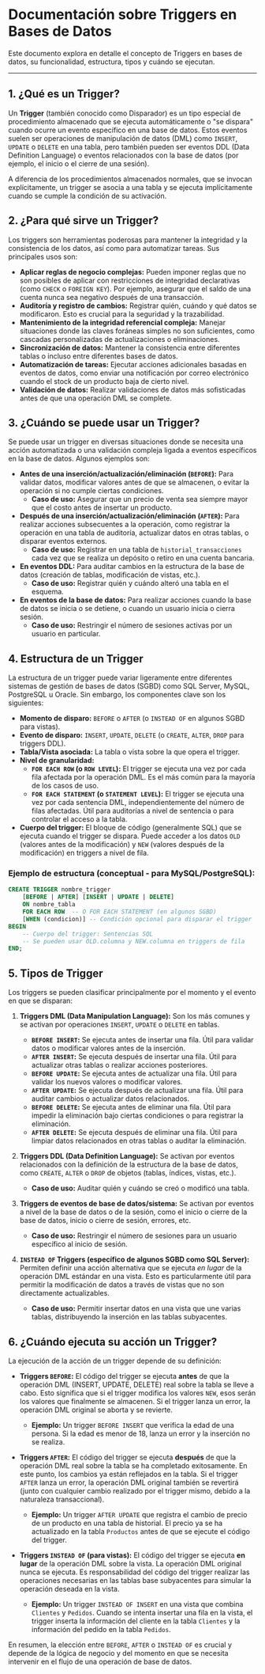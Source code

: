 # Documentación sobre Triggers en Bases de Datos

Este documento explora en detalle el concepto de Triggers en bases de datos, su funcionalidad, estructura, tipos y cuándo se ejecutan.

---

## 1. ¿Qué es un Trigger?

Un **Trigger** (también conocido como Disparador) es un tipo especial de procedimiento almacenado que se ejecuta automáticamente o "se dispara" cuando ocurre un evento específico en una base de datos. Estos eventos suelen ser operaciones de manipulación de datos (DML) como `INSERT`, `UPDATE` o `DELETE` en una tabla, pero también pueden ser eventos DDL (Data Definition Language) o eventos relacionados con la base de datos (por ejemplo, el inicio o el cierre de una sesión).

A diferencia de los procedimientos almacenados normales, que se invocan explícitamente, un trigger se asocia a una tabla y se ejecuta implícitamente cuando se cumple la condición de su activación.

## 2. ¿Para qué sirve un Trigger?

Los triggers son herramientas poderosas para mantener la integridad y la consistencia de los datos, así como para automatizar tareas. Sus principales usos son:

* **Aplicar reglas de negocio complejas:** Pueden imponer reglas que no son posibles de aplicar con restricciones de integridad declarativas (como `CHECK` o `FOREIGN KEY`). Por ejemplo, asegurar que el saldo de una cuenta nunca sea negativo después de una transacción.
* **Auditoría y registro de cambios:** Registrar quién, cuándo y qué datos se modificaron. Esto es crucial para la seguridad y la trazabilidad.
* **Mantenimiento de la integridad referencial compleja:** Manejar situaciones donde las claves foráneas simples no son suficientes, como cascadas personalizadas de actualizaciones o eliminaciones.
* **Sincronización de datos:** Mantener la consistencia entre diferentes tablas o incluso entre diferentes bases de datos.
* **Automatización de tareas:** Ejecutar acciones adicionales basadas en eventos de datos, como enviar una notificación por correo electrónico cuando el stock de un producto baja de cierto nivel.
* **Validación de datos:** Realizar validaciones de datos más sofisticadas antes de que una operación DML se complete.

## 3. ¿Cuándo se puede usar un Trigger?

Se puede usar un trigger en diversas situaciones donde se necesita una acción automatizada o una validación compleja ligada a eventos específicos en la base de datos. Algunos ejemplos son:

* **Antes de una inserción/actualización/eliminación (`BEFORE`):** Para validar datos, modificar valores antes de que se almacenen, o evitar la operación si no cumple ciertas condiciones.
    * **Caso de uso:** Asegurar que un precio de venta sea siempre mayor que el costo antes de insertar un producto.
* **Después de una inserción/actualización/eliminación (`AFTER`):** Para realizar acciones subsecuentes a la operación, como registrar la operación en una tabla de auditoría, actualizar datos en otras tablas, o disparar eventos externos.
    * **Caso de uso:** Registrar en una tabla de `historial_transacciones` cada vez que se realiza un depósito o retiro en una cuenta bancaria.
* **En eventos DDL:** Para auditar cambios en la estructura de la base de datos (creación de tablas, modificación de vistas, etc.).
    * **Caso de uso:** Registrar quién y cuándo alteró una tabla en el esquema.
* **En eventos de la base de datos:** Para realizar acciones cuando la base de datos se inicia o se detiene, o cuando un usuario inicia o cierra sesión.
    * **Caso de uso:** Restringir el número de sesiones activas por un usuario en particular.

## 4. Estructura de un Trigger

La estructura de un trigger puede variar ligeramente entre diferentes sistemas de gestión de bases de datos (SGBD) como SQL Server, MySQL, PostgreSQL u Oracle. Sin embargo, los componentes clave son los siguientes:

* **Momento de disparo:** `BEFORE` o `AFTER` (o `INSTEAD OF` en algunos SGBD para vistas).
* **Evento de disparo:** `INSERT`, `UPDATE`, `DELETE` (o `CREATE`, `ALTER`, `DROP` para triggers DDL).
* **Tabla/Vista asociada:** La tabla o vista sobre la que opera el trigger.
* **Nivel de granularidad:**
    * **`FOR EACH ROW` (o `ROW LEVEL`):** El trigger se ejecuta una vez por cada fila afectada por la operación DML. Es el más común para la mayoría de los casos de uso.
    * **`FOR EACH STATEMENT` (o `STATEMENT LEVEL`):** El trigger se ejecuta una vez por cada sentencia DML, independientemente del número de filas afectadas. Útil para auditorías a nivel de sentencia o para controlar el acceso a la tabla.
* **Cuerpo del trigger:** El bloque de código (generalmente SQL) que se ejecuta cuando el trigger se dispara. Puede acceder a los datos `OLD` (valores antes de la modificación) y `NEW` (valores después de la modificación) en triggers a nivel de fila.

### Ejemplo de estructura (conceptual - para MySQL/PostgreSQL):

```sql
CREATE TRIGGER nombre_trigger
    [BEFORE | AFTER] [INSERT | UPDATE | DELETE]
    ON nombre_tabla
    FOR EACH ROW  -- O FOR EACH STATEMENT (en algunos SGBD)
    [WHEN (condicion)] -- Condición opcional para disparar el trigger
BEGIN
    -- Cuerpo del trigger: Sentencias SQL
    -- Se pueden usar OLD.columna y NEW.columna en triggers de fila
END;
```

## 5. Tipos de Trigger

Los triggers se pueden clasificar principalmente por el momento y el evento en que se disparan:

1.  **Triggers DML (Data Manipulation Language):** Son los más comunes y se activan por operaciones `INSERT`, `UPDATE` o `DELETE` en tablas.
    * **`BEFORE INSERT`:** Se ejecuta antes de insertar una fila. Útil para validar datos o modificar valores antes de la inserción.
    * **`AFTER INSERT`:** Se ejecuta después de insertar una fila. Útil para actualizar otras tablas o realizar acciones posteriores.
    * **`BEFORE UPDATE`:** Se ejecuta antes de actualizar una fila. Útil para validar los nuevos valores o modificar valores.
    * **`AFTER UPDATE`:** Se ejecuta después de actualizar una fila. Útil para auditar cambios o actualizar datos relacionados.
    * **`BEFORE DELETE`:** Se ejecuta antes de eliminar una fila. Útil para impedir la eliminación bajo ciertas condiciones o para registrar la eliminación.
    * **`AFTER DELETE`:** Se ejecuta después de eliminar una fila. Útil para limpiar datos relacionados en otras tablas o auditar la eliminación.

2.  **Triggers DDL (Data Definition Language):** Se activan por eventos relacionados con la definición de la estructura de la base de datos, como `CREATE`, `ALTER` o `DROP` de objetos (tablas, índices, vistas, etc.).
    * **Caso de uso:** Auditar quién y cuándo se creó o modificó una tabla.

3.  **Triggers de eventos de base de datos/sistema:** Se activan por eventos a nivel de la base de datos o de la sesión, como el inicio o cierre de la base de datos, inicio o cierre de sesión, errores, etc.
    * **Caso de uso:** Restringir el número de sesiones para un usuario específico al inicio de sesión.

4.  **`INSTEAD OF` Triggers (específico de algunos SGBD como SQL Server):** Permiten definir una acción alternativa que se ejecuta *en lugar* de la operación DML estándar en una vista. Esto es particularmente útil para permitir la modificación de datos a través de vistas que no son directamente actualizables.
    * **Caso de uso:** Permitir insertar datos en una vista que une varias tablas, distribuyendo la inserción en las tablas subyacentes.

## 6. ¿Cuándo ejecuta su acción un Trigger?

La ejecución de la acción de un trigger depende de su definición:

* **Triggers `BEFORE`:** El código del trigger se ejecuta **antes** de que la operación DML (INSERT, UPDATE, DELETE) real sobre la tabla se lleve a cabo. Esto significa que si el trigger modifica los valores `NEW`, esos serán los valores que finalmente se almacenen. Si el trigger lanza un error, la operación DML original se aborta y se revierte.
    * **Ejemplo:** Un trigger `BEFORE INSERT` que verifica la edad de una persona. Si la edad es menor de 18, lanza un error y la inserción no se realiza.

* **Triggers `AFTER`:** El código del trigger se ejecuta **después** de que la operación DML real sobre la tabla se ha completado exitosamente. En este punto, los cambios ya están reflejados en la tabla. Si el trigger `AFTER` lanza un error, la operación DML original también se revertirá (junto con cualquier cambio realizado por el trigger mismo, debido a la naturaleza transaccional).
    * **Ejemplo:** Un trigger `AFTER UPDATE` que registra el cambio de precio de un producto en una tabla de historial. El precio ya se ha actualizado en la tabla `Productos` antes de que se ejecute el código del trigger.

* **Triggers `INSTEAD OF` (para vistas):** El código del trigger se ejecuta **en lugar** de la operación DML sobre la vista. La operación DML original nunca se ejecuta. Es responsabilidad del código del trigger realizar las operaciones necesarias en las tablas base subyacentes para simular la operación deseada en la vista.
    * **Ejemplo:** Un trigger `INSTEAD OF INSERT` en una vista que combina `Clientes` y `Pedidos`. Cuando se intenta insertar una fila en la vista, el trigger inserta la información del cliente en la tabla `Clientes` y la información del pedido en la tabla `Pedidos`.

En resumen, la elección entre `BEFORE`, `AFTER` o `INSTEAD OF` es crucial y depende de la lógica de negocio y del momento en que se necesita intervenir en el flujo de una operación de base de datos.
